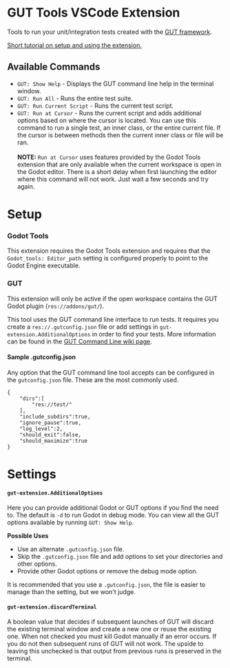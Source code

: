 # GUT Tools VSCode Extension
Tools to run your unit/integration tests created with the [GUT framework](https://github.com/bitwes/Gut/).

[Short tutorial on setup and using the extension.](https://youtu.be/pqcA8A52CMs)
## Available Commands
* `GUT: Show Help` - Displays the GUT command line help in the terminal window.
* `GUT: Run All` - Runs the entire test suite.
* `GUT: Run Current Script` - Runs the current test script.
* `GUT: Run at Cursor` - Runs the current script and adds additional options based on where the cursor is located.  You can use this command to run a single test, an inner class, or the entire current file.  If the cursor is between methods then the current inner class or file will be ran.<br/><br/>
__NOTE:__ `Run at Cursor` uses features provided by the Godot Tools extension that are only available when the current workspace is open in the Godot editor.  There is a short delay when first launching the editor where this command will not work.  Just wait a few seconds and try again.

# Setup
### Godot Tools
This extension requires the Godot Tools extension and requires that the `Godot_tools: Editor_path` setting is configured properly to point to the Godot Engine executable.

### GUT
This extension will only be active if the open workspace contains the GUT Godot plugin (`res://addons/gut/`).

This tool uses the GUT command line interface to run tests.  It requires you create a `res://.gutconfig.json` file or add settings in `gut-extension.AdditionalOptions` in order to find your tests.  More information can be found in the [GUT Command Line wiki page](https://github.com/bitwes/Gut/wiki/Command-Line).

#### Sample .gutconfig.json
Any option that the GUT command line tool accepts can be configured in the `gutconfig.json` file.  These are the most commonly used.
```
{
    "dirs":[
        "res://test/"
    ],
    "include_subdirs":true,
    "ignore_pause":true,
    "log_level":2,
    "should_exit":false,
    "should_maximize":true
}
```

# Settings
#### `gut-extension.AdditionalOptions`
 Here you can provide additional Godot or GUT options if you find the need to.  The default is `-d` to run Godot in debug mode.  You can view all the GUT options available by running `GUT: Show Help`.

__Possible Uses__
 * Use an alternate `.gutconfig.json` file.
 * Skip the `.gutconfig.json` file and add options to set your directories and other options.  
 * Provide other Godot options or remove the debug mode option.
 
 It is recommended that you use a `.gutconfig.json`, the file is easier to manage than the setting, but we won't judge.

#### `gut-extension.discardTerminal`
A boolean value that decides if subsequent launches of GUT will discard the existing terminal window and create a new one or reuse the existing one.  When not checked you must kill Godot manually if an error occurs.  If you do not then subsequent runs of GUT will not work.  The upside to leaving this unchecked is that output from previous runs is preserved in the terminal.
